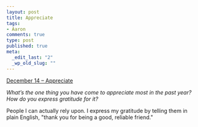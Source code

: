 ```yaml
--- 
layout: post
title: Appreciate
tags: 
- Aaron
comments: true
type: post
published: true
meta: 
  _edit_last: "2"
  _wp_old_slug: ""
---
```

<a href="http://www.reverb10.com/december-14-appreciate/">December 14 – Appreciate</a>

<em>What’s the one thing you have come to appreciate most in the past year? How do you express gratitude for it?</em>

People I can actually rely upon. I express my gratitude by telling them in plain English, "thank you for being a good, reliable friend."
